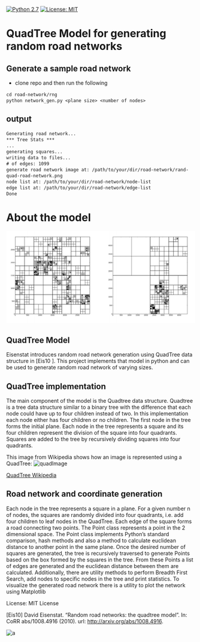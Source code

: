 [![Python 2.7](https://img.shields.io/badge/python-2.7-blue.svg)](https://www.python.org/downloads/release/python-270) [![License: MIT](https://img.shields.io/badge/License-MIT-yellow.svg)](https://opensource.org/licenses/MIT)
# QuadTree Model for generating random road networks

## Generate a sample road network

- clone repo and then run the following
```
cd road-network/rng
python network_gen.py <plane size> <number of nodes>
```

## output
```
Generating road network...
*** Tree Stats ***
...
generating squares...
writing data to files...
# of edges: 1099
generate road network image at: /path/to/your/dir/road-network/rand-quad-road-network.png
node list at: /path/to/your/dir/road-network/node-list
edge list at: /path/to/your/dir/road-network/edge-list
Done
```

# About the model

![ScreenShot](/sample-network.png)

## QuadTree Model
Eisenstat introduces random road network generation using QuadTree data structure in [Eis10 ]. This project
implements that model in python and can be used to generate random road network of varying sizes.

## QuadTree implementation
The main component of the model is the Quadtree data structure. Quadtree is a tree data structure similar
to a binary tree with the difference that each node could have up to four children instead of two. In this
implementation each node either has four children or no children. The first node in the tree forms the initial
plane. Each node in the tree represents a square and its four children represent the division of the square
into four quadrants. Squares are added to the tree by recursively dividing squares into four quadrants.

This image from Wikipedia shows how an image is represented using a QuadTree:
![quadImage](https://upload.wikimedia.org/wikipedia/commons/a/a0/Quad_tree_bitmap.svg)

[QuadTree Wikipedia](https://en.wikipedia.org/wiki/Quadtree)

## Road network and coordinate generation
Each node in the tree represents a square in a plane. For a given number n of nodes, the squares are randomly divided
into four quadrants, i.e. add four children to leaf nodes in the QuadTree. Each edge of the square forms
a road connecting two points. The Point class represents a point in the 2 dimensional
space. The Point class implements Python’s standard comparison, hash methods and also a method to
calculate euclidean distance to another point in the same plane. Once the desired number of squares are
generated, the tree is recursively traversed to generate Points based on the box formed
by the squares in the tree. From these Points a list of edges are generated and the euclidean
distance between them are calculated. Additionally, there are utility methods to perform Breadth First Search, add
nodes to specific nodes in the tree and print statistics. To visualize the generated road network there is
a utility to plot the network using Matplotlib

License: MIT License

[Eis10] David Eisenstat. “Random road networks: the quadtree model”. In: CoRR abs/1008.4916 (2010).
url: http://arxiv.org/abs/1008.4916.

![a](https://ga-beacon.appspot.com/UA-130066281-1/road-network?pixel)
